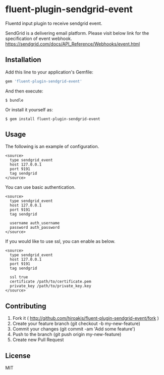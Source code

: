 # fluent-plugin-sendgrid-event

Fluentd input plugin to receive sendgrid event.

SendGrid is a delivering email platform.  Please visit below link for the specification of event webhook.
https://sendgrid.com/docs/API_Reference/Webhooks/event.html

## Installation

Add this line to your application's Gemfile:

```ruby
gem 'fluent-plugin-sendgrid-event'
```

And then execute:

    $ bundle

Or install it yourself as:

    $ gem install fluent-plugin-sendgrid-event

## Usage

The following is an example of configuration.

```
<source>
  type sendgrid_event
  host 127.0.0.1
  port 9191
  tag sendgrid
</source>
```

You can use basic authentication.

```
<source>
  type sendgrid_event
  host 127.0.0.1
  port 9191
  tag sendgrid

  username auth_username
  password auth_password
</source>

```
If you would like to use ssl, you can enable as below.

```
<source>
  type sendgrid_event
  host 127.0.0.1
  port 9191
  tag sendgrid

  ssl true
  certificate /path/to/certificate.pem
  private_key /path/to/private_key.key
</source>
```

## Contributing

1. Fork it ( http://github.com/hiroakis/fluent-plugin-sendgrid-event/fork )
2. Create your feature branch (git checkout -b my-new-feature)
3. Commit your changes (git commit -am 'Add some feature')
4. Push to the branch (git push origin my-new-feature)
5. Create new Pull Request

## License

MIT
